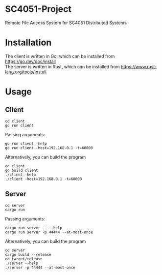 # SC4051-Project
Remote File Access System for SC4051 Distributed Systems

# Installation
The client is written in Go, which can be installed from https://go.dev/doc/install \
The server is written in Rust, which can be installed from https://www.rust-lang.org/tools/install

# Usage
## Client
```
cd client
go run client
```
Passing arguments:
```
go run client -help
go run client -host=192.168.0.1 -t=60000
```

Alternatively, you can build the program
```
cd client
go build client
./client -help
./client -host=192.168.0.1 -t=60000
```

## Server
```
cd server
cargo run
```

Passing arguments:
```
cargo run server -- --help
cargo run server -p 44444 --at-most-once
```

Alternatively, you can build the program
```
cd server
cargo build --release
cd target/release
./server --help
./server -p 44444 --at-most-once
```
